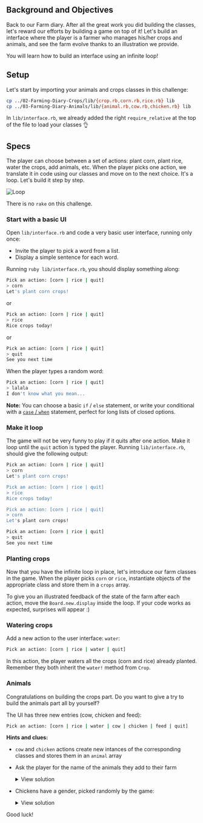 ## Background and Objectives

Back to our Farm diary. After all the great work you did building the classes, let's reward our efforts by building a game on top of it! Let's build an interface where the player is a farmer who manages his/her crops and animals, and see the farm evolve thanks to an illustration we provide.

You will learn how to build an interface using an infinite loop!

## Setup

Let's start by importing your animals and crops classes in this challenge:

```bash
cp ../02-Farming-Diary-Crops/lib/{crop.rb,corn.rb,rice.rb} lib
cp ../03-Farming-Diary-Animals/lib/{animal.rb,cow.rb,chicken.rb} lib
```

In `lib/interface.rb`, we already added the right `require_relative` at the top of the file to load your classes 👌

## Specs

The player can choose between a set of actions: plant corn, plant rice, water the crops, add animals, etc.
When the player picks one action, we translate it in code using our classes and move on to the next choice. It's a loop.
Let's build it step by step.

![Loop](https://raw.githubusercontent.com/lewagon/fullstack-images/master/ruby/farming-diary/loop.svg?sanitize=true)


There is no `rake` on this challenge.


### Start with a basic UI

Open `lib/interface.rb` and code a very basic user interface, running only once:
- Invite the player to pick a word from a list.
- Display a simple sentence for each word.

Running `ruby lib/interface.rb`, you should display something along:

```bash
Pick an action: [corn | rice | quit]
> corn
Let's plant corn crops!
```

or

```bash
Pick an action: [corn | rice | quit]
> rice
Rice crops today!
```

or

```bash
Pick an action: [corn | rice | quit]
> quit
See you next time
```

When the player types a random word:

```bash
Pick an action: [corn | rice | quit]
> lalala
I don't know what you mean...
```

**Note:** You can choose a basic `if` / `else` statement, or write your conditional with a [`case` / `when`](https://ruby-doc.org/docs/keywords/1.9/Object.html#method-i-case) statement, perfect for long lists of closed options.


### Make it loop

The game will not be very funny to play if it quits after one action. Make it loop until the `quit` action is typed the player. Running `lib/interface.rb`, should give the following output:

```bash
Pick an action: [corn | rice | quit]
> corn
Let's plant corn crops!

Pick an action: [corn | rice | quit]
> rice
Rice crops today!

Pick an action: [corn | rice | quit]
> corn
Let's plant corn crops!

Pick an action: [corn | rice | quit]
> quit
See you next time
```

### Planting crops

Now that you have the infinite loop in place, let's introduce our farm classes in the game. When the player picks `corn` or `rice`, instantiate objects of the appropriate class and store them in a `crops` array.

To give you an illustrated feedback of the state of the farm after each action, move the `Board.new.display` inside the loop. If your code works as expected, surprises will appear :)


### Watering crops

Add a new action to the user interface: `water`:

```bash
Pick an action: [corn | rice | water | quit]
```

In this action, the player waters all the crops (corn and rice) already planted. Remember they both inherit the `water!` method from `Crop`.


### Animals

Congratulations on building the crops part. Do you want to give a try to build the animals part all by yourself?

The UI has three new entries (cow, chicken and feed):

```bash
Pick an action: [corn | rice | water | cow | chicken | feed | quit]
```

**Hints and clues:**
- `cow` and `chicken` actions create new intances of the corresponding classes and stores them in an `animal` array
- Ask the player for the name of the animals they add to their farm
  <details>
    <summary markdown='span'>View solution</summary>

    ```bash
    when "cow"
      puts "Name the cow"
      print "> "
      name = gets.chomp
      Cow.new(name)
    ```
  </details>
- Chickens have a gender, picked randomly by the game:
  <details>
  <summary markdown='span'>View solution</summary>

  ```bash
  when "chicken"
    gender = ["female", "male"].sample
    puts "The chicken is a #{gender}"
    puts "Name the chicken"
    print "> "
    name = gets.chomp
    Chicken.new(name, gender)
  ```
  </details>

Good luck!
